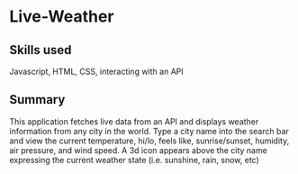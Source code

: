 # Live-Weather
## Skills used
Javascript, HTML, CSS, interacting with an API
## Summary
This application fetches live data from an API and displays weather information from any city in the world. Type a city name into the search bar and view the current temperature, hi/lo, feels like, sunrise/sunset, humidity, air pressure, and wind speed. A 3d icon appears above the city name expressing the current weather state (i.e. sunshine, rain, snow, etc)

